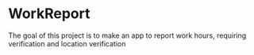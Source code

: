 # WorkReport
The goal of this project is to make an app to report work hours, requiring verification and location verification 
